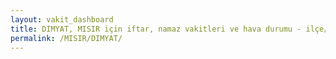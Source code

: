 ```yaml
---
layout: vakit_dashboard
title: DIMYAT, MISIR için iftar, namaz vakitleri ve hava durumu - ilçe/eyalet seç
permalink: /MISIR/DIMYAT/
---
```


<script type="text/javascript">
  var GLOBAL_COUNTRY = 'MISIR';
  var GLOBAL_CITY = 'DIMYAT';
  var GLOBAL_STATE = '';
  var lat = 72;
  var lon = 21;
</script>
